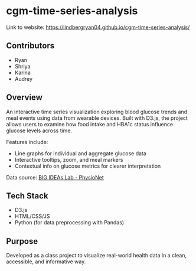 # cgm-time-series-analysis

Link to website: https://lindbergryan04.github.io/cgm-time-series-analysis/

## Contributors
- Ryan  
- Shriya  
- Karina  
- Audrey  

## Overview
An interactive time series visualization exploring blood glucose trends and meal events using data from wearable devices. Built with D3.js, the project allows users to examine how food intake and HBA1c status influence glucose levels across time.

Features include:
- Line graphs for individual and aggregate glucose data
- Interactive tooltips, zoom, and meal markers
- Contextual info on glucose metrics for clearer interpretation

Data source: [BIG IDEAs Lab - PhysioNet](https://physionet.org/content/big-ideas-glycemic-wearable/1.1.2/)

## Tech Stack
- D3.js  
- HTML/CSS/JS  
- Python (for data preprocessing with Pandas)

## Purpose
Developed as a class project to visualize real-world health data in a clean, accessible, and informative way.
